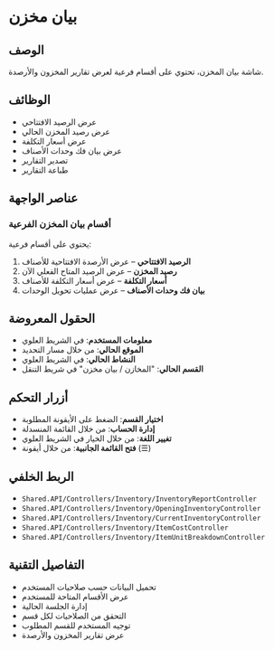 # بيان مخزن

## الوصف
شاشة بيان المخزن، تحتوي على أقسام فرعية لعرض تقارير المخزون والأرصدة.

## الوظائف
- عرض الرصيد الافتتاحي
- عرض رصيد المخزن الحالي
- عرض أسعار التكلفة
- عرض بيان فك وحدات الأصناف
- تصدير التقارير
- طباعة التقارير

## عناصر الواجهة

### أقسام بيان المخزن الفرعية
يحتوي على أقسام فرعية:

1. **الرصيد الافتتاحي** – عرض الأرصدة الافتتاحية للأصناف
2. **رصيد المخزن** – عرض الرصيد المتاح الفعلي الآن
3. **أسعار التكلفة** – عرض أسعار التكلفة للأصناف
4. **بيان فك وحدات الأصناف** – عرض عمليات تحويل الوحدات

## الحقول المعروضة
- **معلومات المستخدم**: في الشريط العلوي
- **الموقع الحالي**: من خلال مسار التحديد
- **النشاط الحالي**: في الشريط العلوي
- **القسم الحالي**: "المخازن / بيان مخزن" في شريط التنقل

## أزرار التحكم
- **اختيار القسم**: الضغط على الأيقونة المطلوبة
- **إدارة الحساب**: من خلال القائمة المنسدلة
- **تغيير اللغة**: من خلال الخيار في الشريط العلوي
- **فتح القائمة الجانبية**: من خلال أيقونة (☰)

## الربط الخلفي
- `Shared.API/Controllers/Inventory/InventoryReportController`
- `Shared.API/Controllers/Inventory/OpeningInventoryController`
- `Shared.API/Controllers/Inventory/CurrentInventoryController`
- `Shared.API/Controllers/Inventory/ItemCostController`
- `Shared.API/Controllers/Inventory/ItemUnitBreakdownController`

## التفاصيل التقنية
- تحميل البيانات حسب صلاحيات المستخدم
- عرض الأقسام المتاحة للمستخدم
- إدارة الجلسة الحالية
- التحقق من الصلاحيات لكل قسم
- توجيه المستخدم للقسم المطلوب
- عرض تقارير المخزون والأرصدة
